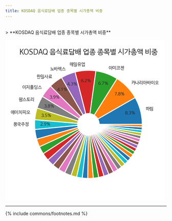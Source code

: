 ```yaml
---
title: KOSDAQ 음식료담배 업종 종목별 시가총액 비중
---
```

<br>
> **KOSDAQ 음식료담배 업종 종목별 시가총액 비중<a id="pie"></a>**

![294090](images/kosdaq_업종_음식료담배_종목.png)

---
{% include commons/footnotes.md %}